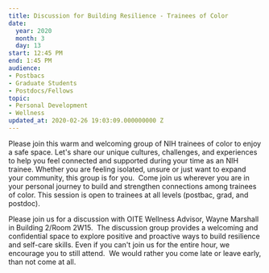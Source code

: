 ```yaml
---
title: Discussion for Building Resilience - Trainees of Color
date:
  year: 2020
  month: 3
  day: 13
start: 12:45 PM
end: 1:45 PM
audience:
- Postbacs
- Graduate Students
- Postdocs/Fellows
topic:
- Personal Development
- Wellness
updated_at: 2020-02-26 19:03:09.000000000 Z
---
```

Please join this warm and welcoming group of NIH trainees of color to
enjoy a safe space. Let's share our unique cultures, challenges, and
experiences to help you feel connected and supported during your time as
an NIH trainee. Whether you are feeling isolated, unsure or just want to
expand your community, this group is for you.  Come join us wherever you
are in your personal journey to build and strengthen connections among
trainees of color. This session is open to trainees at all levels
(postbac, grad, and postdoc).

Please join us for a discussion with OITE Wellness Advisor, Wayne
Marshall in Building 2/Room 2W15.  The discussion group provides a
welcoming and confidential space to explore positive and proactive ways
to build resilience and self-care skills. Even if you can\'t join us for
the entire hour, we encourage you to still attend.  We would rather you
come late or leave early, than not come at all.   

 

 

 
